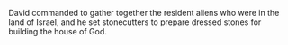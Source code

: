 David commanded to gather together the resident aliens who were in the land of Israel, and he set stonecutters to prepare dressed stones for building the house of God.
